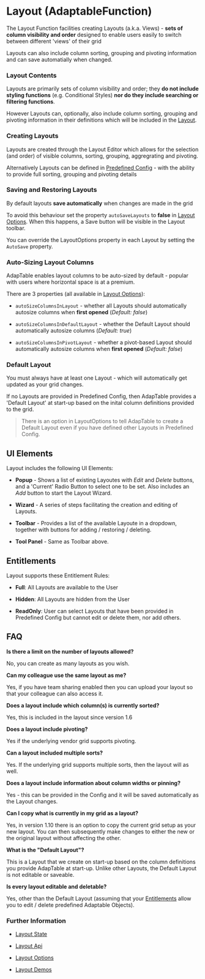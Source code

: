 # Layout (AdaptableFunction)

The Layout Function facilities creating Layouts (a.k.a. Views) - **sets of column visibility and order** designed to enable users easily to switch between different 'views' of their grid

Layouts can also include column sorting, grouping and pivoting information and can save automatially when changed.


### Layout Contents
Layouts are primarily sets of column visibility and order; they **do not include styling functions** (e.g. Conditional Styles) **nor do they include searching or filtering functions**.

However Layouts can, optionally, also include column sorting, grouping and pivoting information in their definitions which will be included in the [Layout](https://api.adaptabletools.com/interfaces/_src_predefinedconfig_layoutstate_.layout.html).


### Creating Layouts
Layouts are created through the Layout Editor which allows for the selection (and order) of visible columns, sorting, grouping, aggregrating and pivoting.

Alternatively Layouts can be defined in [Predefined Config](https://api.adaptabletools.com/interfaces/_src_predefinedconfig_layoutstate_.layoutstate.html) - with the ability to provide full sorting, grouping and pivoting details


### Saving and Restoring Layouts
By default layouts **save automatically** when changes are made in the grid

To avoid this behaviour set the property `autoSaveLayouts` to **false** in [Layout Options](https://api.adaptabletools.com/interfaces/_src_adaptableoptions_layoutoptions_.layoutoptions.html#autosavelayouts).  When this happens, a Save button will be visible in the Layout toolbar.

You can override the LayoutOptions property in each Layout by setting the `AutoSave` property.

### Auto-Sizing Layout Columns
AdapTable enables layout columns to be auto-sized by default - popular with users where horizontal space is at a premium.  

There are 3 properties (all available in [Layout Options](https://api.adaptabletools.com/interfaces/_src_adaptableoptions_layoutoptions_.layoutoptions.html)):

- `autoSizeColumnsInLayout` - whether all Layouts should automatically autosize columns when **first opened** (*Default: false*) 

- `autoSizeColumnsInDefaultLayout` - whether the Default Layout should automatically autosize columns (*Default: true*)

- `autoSizeColumnsInPivotLayout` - whether a pivot-based Layout should automatically autosize columns when **first opened** (*Default: false*)

### Default Layout
You must always have at least one Layout - which will automatically get updated as your grid changes.

If no Layouts are provided in Predefined Config, then AdapTable provides a 'Default Layout' at start-up based on the inital column definitions provided to the grid.  

> There is an option in LayoutOptions to tell AdapTable to create a Default Layout even if you have defined other Layouts in Predefined Config.


## UI Elements
Layout includes the following UI Elements:

- **Popup** - Shows a list of existing Layoutes with *Edit* and *Delete* buttons, and a 'Current' Radio Button to select one to be set.  Also includes an *Add* button to start the Layout Wizard.

- **Wizard** - A series of steps facilitating the creation and editing of Layouts.

- **Toolbar** - Provides a list of the available Layoute in a dropdown, together with buttons for adding / restoring / deleting.

- **Tool Panel** - Same as Toolbar above.

## Entitlements
Layout supports these Entitlement Rules:

- **Full**: All Layouts are available to the User

- **Hidden**: All Layouts are  hidden from the User

- **ReadOnly**: User can select Layouts that have been provided in Predefined Config but cannot edit or delete them, nor add others.

## FAQ

**Is there a limit on the number of layouts allowed?**

No, you can create as many layouts as you wish.

**Can my colleague use the same layout as me?**

Yes, if you have team sharing enabled then you can upload your layout so that your colleague can also access it.

**Does a layout include which column(s) is currently sorted?**

Yes, this is included in the layout since version 1.6

**Does a layout include pivoting?**

Yes if the underlying vendor grid supports pivoting.

**Can a layout included multiple sorts?**

Yes. If the underlying grid supports multiple sorts, then the layout will as well.

**Does a layout include information about column widths or pinning?**

Yes - this can be provided in the Config and it will be saved automatically as the Layout changes.  

**Can I copy what is currently in my grid as a layout?**

Yes, in version 1.10 there is an option to copy the current grid setup as your new layout. You can then subsequently make changes to either the new or the original layout without affecting the other.

**What is the "Default Layout"?**

This is a Layout that we create on start-up based on the column definitions you provide AdapTable at start-up. Unlike other Layouts, the Default Layout is not editable or saveable.

**Is every layout editable and deletable?**

Yes, other than the Default Layout (assuming that your [Entitlements](../guides/adaptable-entitlements-guide.md) allow you to edit / delete predefined Adaptable Objects).

### Further Information
- [Layout State](https://api.adaptabletools.com/interfaces/_src_predefinedconfig_layoutstate_.layoutstate.html)

- [Layout Api](https://api.adaptabletools.com/interfaces/_src_api_layoutapi_.layoutapi.html)

- [Layout Options](https://api.adaptabletools.com/interfaces/_src_adaptableoptions_layoutoptions_.layoutoptions.html)

- [Layout Demos](https://demo.adaptabletools.com/layout)

